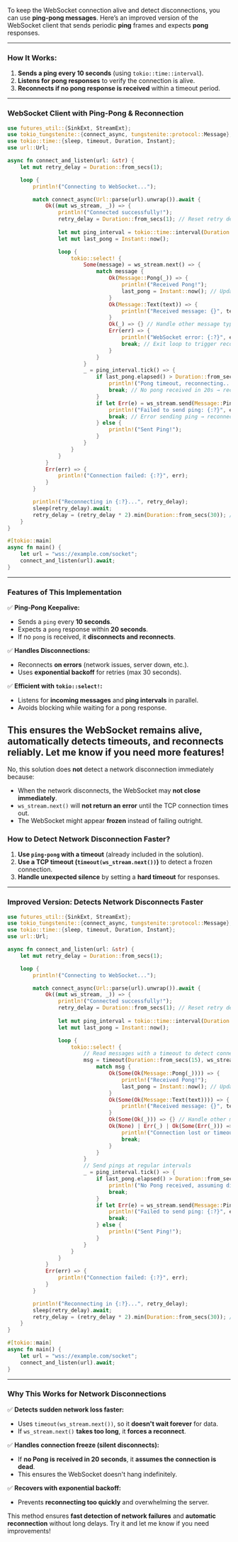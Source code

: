 To keep the WebSocket connection alive and detect disconnections, you can use **ping-pong messages**. Here’s an improved version of the WebSocket client that sends periodic **ping** frames and expects **pong** responses.

---

### **How It Works:**
1. **Sends a ping every 10 seconds** (using `tokio::time::interval`).
2. **Listens for pong responses** to verify the connection is alive.
3. **Reconnects if no pong response is received** within a timeout period.

---

### **WebSocket Client with Ping-Pong & Reconnection**
```rust
use futures_util::{SinkExt, StreamExt};
use tokio_tungstenite::{connect_async, tungstenite::protocol::Message};
use tokio::time::{sleep, timeout, Duration, Instant};
use url::Url;

async fn connect_and_listen(url: &str) {
    let mut retry_delay = Duration::from_secs(1);

    loop {
        println!("Connecting to WebSocket...");

        match connect_async(Url::parse(url).unwrap()).await {
            Ok((mut ws_stream, _)) => {
                println!("Connected successfully!");
                retry_delay = Duration::from_secs(1); // Reset retry delay
                
                let mut ping_interval = tokio::time::interval(Duration::from_secs(10));
                let mut last_pong = Instant::now();

                loop {
                    tokio::select! {
                        Some(message) = ws_stream.next() => {
                            match message {
                                Ok(Message::Pong(_)) => {
                                    println!("Received Pong!");
                                    last_pong = Instant::now(); // Update last pong time
                                }
                                Ok(Message::Text(text)) => {
                                    println!("Received message: {}", text);
                                }
                                Ok(_) => {} // Handle other message types if needed
                                Err(err) => {
                                    println!("WebSocket error: {:?}", err);
                                    break; // Exit loop to trigger reconnection
                                }
                            }
                        }
                        _ = ping_interval.tick() => {
                            if last_pong.elapsed() > Duration::from_secs(20) {
                                println!("Pong timeout, reconnecting...");
                                break; // No pong received in 20s → reconnect
                            }
                            if let Err(e) = ws_stream.send(Message::Ping(Vec::new())).await {
                                println!("Failed to send ping: {:?}", e);
                                break; // Error sending ping → reconnect
                            } else {
                                println!("Sent Ping!");
                            }
                        }
                    }
                }
            }
            Err(err) => {
                println!("Connection failed: {:?}", err);
            }
        }

        println!("Reconnecting in {:?}...", retry_delay);
        sleep(retry_delay).await;
        retry_delay = (retry_delay * 2).min(Duration::from_secs(30)); // Exponential backoff
    }
}

#[tokio::main]
async fn main() {
    let url = "wss://example.com/socket";
    connect_and_listen(url).await;
}
```

---

### **Features of This Implementation**
✅ **Ping-Pong Keepalive:**  
- Sends a `ping` every **10 seconds**.  
- Expects a `pong` response within **20 seconds**.  
- If no `pong` is received, it **disconnects and reconnects**.

✅ **Handles Disconnections:**  
- Reconnects **on errors** (network issues, server down, etc.).  
- Uses **exponential backoff** for retries (max 30 seconds).  

✅ **Efficient with `tokio::select!`:**  
- Listens for **incoming messages** and **ping intervals** in parallel.  
- Avoids blocking while waiting for a pong response.  

This ensures the WebSocket **remains alive**, automatically **detects timeouts**, and **reconnects reliably**. Let me know if you need more features!
-------------

No, this solution does **not** detect a network disconnection immediately because:  
- When the network disconnects, the WebSocket may **not close immediately**.  
- `ws_stream.next()` will **not return an error** until the TCP connection times out.  
- The WebSocket might appear **frozen** instead of failing outright.  

### **How to Detect Network Disconnection Faster?**
1. **Use `ping-pong` with a timeout** (already included in the solution).  
2. **Use a TCP timeout (`timeout(ws_stream.next())`)** to detect a frozen connection.  
3. **Handle unexpected silence** by setting a **hard timeout** for responses.  

---

### **Improved Version: Detects Network Disconnects Faster**
```rust
use futures_util::{SinkExt, StreamExt};
use tokio_tungstenite::{connect_async, tungstenite::protocol::Message};
use tokio::time::{sleep, timeout, Duration, Instant};
use url::Url;

async fn connect_and_listen(url: &str) {
    let mut retry_delay = Duration::from_secs(1);

    loop {
        println!("Connecting to WebSocket...");

        match connect_async(Url::parse(url).unwrap()).await {
            Ok((mut ws_stream, _)) => {
                println!("Connected successfully!");
                retry_delay = Duration::from_secs(1); // Reset retry delay
                
                let mut ping_interval = tokio::time::interval(Duration::from_secs(10));
                let mut last_pong = Instant::now();

                loop {
                    tokio::select! {
                        // Read messages with a timeout to detect connection loss
                        msg = timeout(Duration::from_secs(15), ws_stream.next()) => {
                            match msg {
                                Ok(Some(Ok(Message::Pong(_)))) => {
                                    println!("Received Pong!");
                                    last_pong = Instant::now(); // Update last pong time
                                }
                                Ok(Some(Ok(Message::Text(text)))) => {
                                    println!("Received message: {}", text);
                                }
                                Ok(Some(Ok(_))) => {} // Handle other message types if needed
                                Ok(None) | Err(_) | Ok(Some(Err(_))) => {
                                    println!("Connection lost or timeout, reconnecting...");
                                    break;
                                }
                            }
                        }
                        // Send pings at regular intervals
                        _ = ping_interval.tick() => {
                            if last_pong.elapsed() > Duration::from_secs(20) {
                                println!("No Pong received, assuming disconnection...");
                                break;
                            }
                            if let Err(e) = ws_stream.send(Message::Ping(Vec::new())).await {
                                println!("Failed to send ping: {:?}", e);
                                break;
                            } else {
                                println!("Sent Ping!");
                            }
                        }
                    }
                }
            }
            Err(err) => {
                println!("Connection failed: {:?}", err);
            }
        }

        println!("Reconnecting in {:?}...", retry_delay);
        sleep(retry_delay).await;
        retry_delay = (retry_delay * 2).min(Duration::from_secs(30)); // Exponential backoff
    }
}

#[tokio::main]
async fn main() {
    let url = "wss://example.com/socket";
    connect_and_listen(url).await;
}
```

---

### **Why This Works for Network Disconnections**
✅ **Detects sudden network loss faster:**  
- Uses `timeout(ws_stream.next())`, so it **doesn't wait forever** for data.  
- If `ws_stream.next()` **takes too long**, it **forces a reconnect**.  

✅ **Handles connection freeze (silent disconnects):**  
- If **no Pong is received in 20 seconds**, it **assumes the connection is dead**.  
- This ensures the WebSocket doesn't hang indefinitely.

✅ **Recovers with exponential backoff:**  
- Prevents **reconnecting too quickly** and overwhelming the server.  

This method ensures **fast detection of network failures** and **automatic reconnection** without long delays. Try it and let me know if you need improvements!
